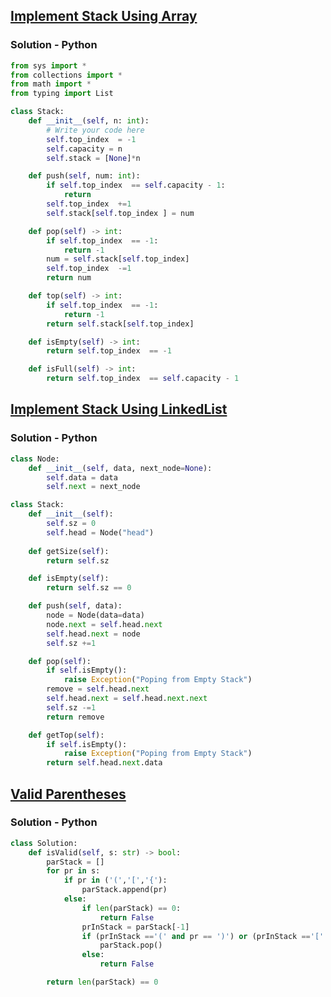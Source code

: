 ## [Implement Stack Using Array](https://www.codingninjas.com/studio/problems/stack-implementation-using-array_3210209)

### Solution - Python

```python
from sys import *
from collections import *
from math import *
from typing import List

class Stack:
    def __init__(self, n: int):
        # Write your code here
        self.top_index  = -1
        self.capacity = n
        self.stack = [None]*n

    def push(self, num: int):
        if self.top_index  == self.capacity - 1:
            return
        self.top_index  +=1
        self.stack[self.top_index ] = num

    def pop(self) -> int:
        if self.top_index  == -1:
            return -1
        num = self.stack[self.top_index]
        self.top_index  -=1
        return num

    def top(self) -> int:
        if self.top_index  == -1:
            return -1
        return self.stack[self.top_index]

    def isEmpty(self) -> int:
        return self.top_index  == -1

    def isFull(self) -> int:
        return self.top_index  == self.capacity - 1
```

## [Implement Stack Using LinkedList](https://www.codingninjas.com/studio/problems/implement-stack-with-linked-list_630475)

### Solution - Python

```python
class Node:
    def __init__(self, data, next_node=None):
        self.data = data
        self.next = next_node

class Stack:
    def __init__(self):
        self.sz = 0
        self.head = Node("head")
        
    def getSize(self):
        return self.sz

    def isEmpty(self):
        return self.sz == 0

    def push(self, data):
        node = Node(data=data)
        node.next = self.head.next
        self.head.next = node
        self.sz +=1

    def pop(self):
        if self.isEmpty():
            raise Exception("Poping from Empty Stack")
        remove = self.head.next
        self.head.next = self.head.next.next
        self.sz -=1
        return remove

    def getTop(self):
        if self.isEmpty():
            raise Exception("Poping from Empty Stack")
        return self.head.next.data
```


## [Valid Parentheses](https://leetcode.com/problems/valid-parentheses/)

### Solution - Python

```python
class Solution:
    def isValid(self, s: str) -> bool:
        parStack = []
        for pr in s:
            if pr in ('(','[','{'):
                parStack.append(pr)
            else:
                if len(parStack) == 0:
                    return False
                prInStack = parStack[-1]
                if (prInStack =='(' and pr == ')') or (prInStack =='[' and pr == ']') or (prInStack =='{' and pr == '}'):
                    parStack.pop()
                else:
                    return False

        return len(parStack) == 0  
```